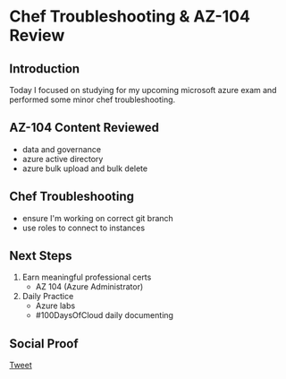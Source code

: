 
# Chef Troubleshooting & AZ-104 Review

## Introduction

Today I focused on studying for my upcoming microsoft azure exam and performed some minor chef troubleshooting.

## AZ-104 Content Reviewed

- data and governance
- azure active directory
- azure bulk upload and bulk delete

## Chef Troubleshooting

- ensure I'm working on correct git branch
- use roles to connect to instances

## Next Steps

1) Earn meaningful professional certs
    - AZ 104 (Azure Administrator)
2) Daily Practice
    - Azure labs
    - #100DaysOfCloud daily documenting

## Social Proof

[Tweet]()
